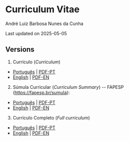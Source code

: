 # Curriculum Vitae
André Luiz Barbosa Nunes da Cunha

Last updated on 2025-05-05

## Versions

1.  Currículo (*Curriculum*)

  - [Português](CV/curriculum_PT.md) \| [PDF-PT](CV/curriculum_PT.pdf)
  - [English](CV/curriculum_EN.md) \| [PDF-EN](CV/curriculum_EN.pdf)

2.  Súmula Curricular (*Curriculum Summary*) -- FAPESP (<https://fapesp.br/sumula>):

  - [Português](FAPESP/SumulaFAPESP_PT.md) \| [PDF-PT](FAPESP/SC_PT.pdf)
  - [English](FAPESP/SumulaFAPESP_EN.md) \| [PDF-EN](FAPESP/SC_EN.pdf)

3. Currículo Completo (*Full curriculum*)

  - [Português](Full/curriculum_PT.md) \| [PDF-PT](Full/curriculum_PT.pdf)
  - [English](Full/curriculum_EN.md) \| [PDF-EN](Full/curriculum_EN.pdf)
